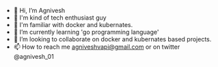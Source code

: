 - 👋 Hi, I’m Agnivesh
- 👀 I'm kind of tech enthusiast guy
- 🧠 I'm familiar with docker and kubernates. 
- 🌱 I’m currently learning 'go programming language' 
- 💞️ I’m looking to collaborate on docker and kubernates based projects. 
- 📫 How to reach me agniveshvapi@gmail.com or on twitter @agnivesh_01
